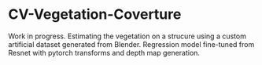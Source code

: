 # CV-Vegetation-Coverture

Work in progress. Estimating the vegetation on a strucure using a custom artificial dataset generated from Blender. Regression model fine-tuned from Resnet with pytorch transforms and depth map generation. 
